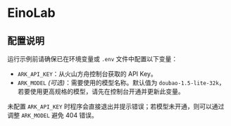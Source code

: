 # EinoLab

## 配置说明

运行示例前请确保已在环境变量或 `.env` 文件中配置以下变量：

- `ARK_API_KEY`：从火山方舟控制台获取的 API Key。
- `ARK_MODEL` *(可选)*：需要使用的模型名称。默认值为 `doubao-1.5-lite-32k`，若要使用更高规格的模型，请先在控制台开通并更新此变量。

未配置 `ARK_API_KEY` 时程序会直接退出并提示错误；若模型未开通，则可以通过调整 `ARK_MODEL` 避免 404 错误。
